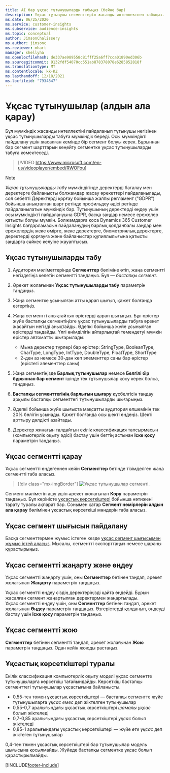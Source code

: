 ```yaml
---
title: AI бар ұқсас тұтынушыларды табыңыз (бейне бар)
description: Ұқсас тұтынушы сегменттерін жасанды интеллектпен табыңыз.
ms.date: 06/25/2020
ms.service: customer-insights
ms.subservice: audience-insights
ms.topic: conceptual
author: JimsonChalissery
ms.author: jimsonc
ms.reviewer: mhart
manager: shellyha
ms.openlocfilehash: de337ae989558c81fff25a6ff7cca01890ed306b
ms.sourcegitcommit: 9132fdf54070cc551ab878378078e6285852818f
ms.translationtype: MT
ms.contentlocale: kk-KZ
ms.lasthandoff: 12/18/2021
ms.locfileid: "7934847"
---
```

# <a name="similar-customers-preview"></a>Ұқсас тұтынушылар (алдын ала қарау)

Бұл мүмкіндік жасанды интеллектіні пайдаланып тұтынушы негізінен ұқсас тұтынушыларды табуға мүмкіндік береді. Осы мүмкіндікті пайдалану үшін жасалған кемінде бір сегмент болуы керек. Бұрыннан бар сегмент шарттарын кеңейту сегментке ұқсас тұтынушыларды табуға көмектеседі.

> [!VIDEO https://www.microsoft.com/en-us/videoplayer/embed/RWOFou]

> [!NOTE]
> *Ұқсас тұтынушыларды табу* мүмкіндігінде деректерді бағалау мен деректерге байланысты болжамдар жасау әрекеттері пайдаланылады, сол себепті Деректерді қорғау бойынша жалпы регламент ("GDPR") бойынша анықталған шарт ретінде профильдеу әдісі ретінде пайдаланылатын мүмкіндік бар. Тұтынушының деректерді өңдеу үшін осы мүмкіндікті пайдалануына GDPR, басқа заңдар немесе ережелер қатысты болуы мүмкін. Болжамдарға қоса Dynamics 365 Customer Insights бағдарламасын пайдаланудың барлық қолданбалы заңдар мен ережелердің жеке өмірге, жеке деректерге, биометриялық деректерге, деректерді қорғауға және байланыстар құпиялылығына қатысты заңдарға сәйкес келуіне жауаптысыз.

## <a name="finding-similar-customers"></a>Ұқсас тұтынушыларды табу

1. Аудитория мәліметтерінде **Сегменттер** бөліміне өтіп, жаңа сегментті негіздегіңіз келетін сегментті таңдаңыз. Бұл — *бастапқы сегмент*.

1. Әрекет жолағынан **Ұқсас тұтынушыларды табу** параметрін таңдаңыз.

1. Жаңа сегментке ұсынылған атты қарап шығып, қажет болғанда өзгертіңіз.

1. Жаңа сегментті анықтайтын өрістерді қарап шығыңыз. Бұл өрістер жүйе бастапқы сегментіңізге ұқсас тұтынушыларды табуға әрекет жасайтын негізді анықтайды. Әдепкі бойынша жүйе ұсынылған өрістерді таңдайды.
  Үлгі өнімділігін айтарлықтай төмендетуі мүмкін өрістер автоматты шығарылады:
  
   - Мына деректер түрлері бар өрістер: StringType, BooleanType, CharType, LongType, IntType, DoubleType, FloatType, ShortType
   - 2-ден аз немесе 30-дан көп элементтер саны бар өрістер (өрістегі элементтер саны)

1. Жаңа сегментіңізде **Барлық тұтынушылар** немесе **Белгілі бір бұрыннан бар сегмент** ішінде тек тұтынушылар қосу керек болса, таңдаңыз.

1. **Бастапқы сегменттегінің барлығын шығару** құсбелгісін таңдау арқылы бастапқы сегменттегі тұтынушыларды шығарыңыз.

1. Әдепкі бойынша жүйе шығыста мақсатты аудитория өлшемінің тек 20% бөлігін ұсынады. Қажет болғанда осы шекті өңдеңіз. Шекті арттыру дәлдікті азайтады.

1. Деректер жинағын талдайтын екілік классификация тапсырмасын (компьютерлік оқыту әдісі) бастау үшін беттің астынан **Іске қосу** параметрін таңдаңыз.

## <a name="view-the-similar-segment"></a>Ұқсас сегментті қарау

Ұқсас сегментті өңдегеннен кейін **Сегменттер** бетінде тізімделген жаңа сегментті таба аласыз.

> [!div class="mx-imgBorder"]
> ![Ұқсас тұтынушылар сегменті.](media/expanded-segment.png "Ұқсас тұтынушылар сегменті")

Сегмент мәліметін ашу үшін әрекет жолағынан **Көру** параметрін таңдаңыз. Бұл көріністе [ұқсастық көрсеткіштері](#about-similarity-scores) бойынша нәтижені тарату туралы ақпарат бар. Сонымен қатар **Сегмент нөмірлерін алдын ала қарау** бөлімінен ұқсастық көрсеткіші мәндерін таба аласыз.

## <a name="use-the-output-of-a-similar-segment"></a>Ұқсас сегмент шығысын пайдалану

Басқа сегменттермен жұмыс істеген кезде [ұқсас сегмент шығысымен жұмыс істей аласыз](segments.md). Мысалы, сегментті экспорттаңыз немесе шараны құрастырыңыз.

## <a name="refresh-and-edit-a-similar-segment"></a>Ұқсас сегментті жаңарту және өңдеу

Ұқсас сегментті жаңарту үшін, оны **Сегменттер** бетінен таңдап, әрекет жолағынан **Жаңарту** параметрін таңдаңыз.

Ұқсас сегментті өңдеу сіздің деректеріңізді қайта өңдейді. Бұрын жасалған сегмент жаңартылған деректермен жаңартылады.    
Ұқсас сегментті өңдеу үшін, оны **Сегменттер** бетінен таңдап, әрекет жолағынан **Өңдеу** параметрін таңдаңыз. Өзгерістерді қолданып, өңдеуді бастау үшін **Іске қосу** параметрін таңдаңыз.

## <a name="delete-a-similar-segment"></a>Ұқсас сегментті жою

**Сегменттер** бетінен сегментті таңдап, әрекет жолағынан **Жою** параметрін таңдаңыз. Одан кейін жоюды растаңыз.

## <a name="about-similarity-scores"></a>Ұқсастық көрсеткіштері туралы

Екілік классификация компьютерлік оқыту моделі ұқсас сегментте тұтынушыларға көрсеткіш тағайындайды. Көрсеткіш бастапқы сегменттегі тұтынушылар ұқсастығына байланысты.

- 0,55-тен төмен ұқсастық көрсеткіштері — бастапқы сегментте жүйе тұтынушыларға *ұқсас емес* деп жіктелген тұтынушылар
- 0,55-0,7 аралығындағы ұқсастық көрсеткіштері *шамалы ұқсас* болып жіктеледі
- 0,7-0,85 аралығындағы ұқсастық көрсеткіштері *ұқсас* болып жіктеледі
- 0,85-1 аралығындағы ұқсастық көрсеткіштері — жүйе *өте ұқсас* деп жіктеген тұтынушылар

0,4-тен төмен ұқсастық көрсеткіштері бар тұтынушылар модель шығысына қосылмайды. Жүйеде бастапқы сегментке ұқсас болып қарастырылмайды.


[!INCLUDE[footer-include](../includes/footer-banner.md)]